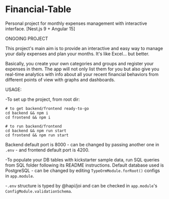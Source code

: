 # Financial-Table
Personal project for monthly expenses management with interactive interface. [Nest.js 9 + Angular 15]

ONGOING PROJECT

This project's main aim is to provide an interactive and easy way to manage your daily expenses and plan your months. It's like Excel... but better.

Basically, you create your own categories and groups and register your expenses in them. The app will not only list them for you but also give you real-time analytics with info about all your recent financial behaviors from different points of view with graphs and dashboards.

USAGE:

-To set up the project, from root dir:

```
# to get backend/frontend ready-to-go
cd backend && npm i
cd frontend && npm i

# to run backend/frontend
cd backend && npm run start
cd frontend && npm run start
```

Backend default port is 8000 - can be changed by passing another one in ```.env``` - and frontend default port is 4200.

-To populate your DB tables with kickstarter sample data, run SQL queries from SQL folder following its README instructions. Default database used is PostgreSQL - can be changed by editing ```TypeOrmModule.forRoot()``` configs in ```app.module```.

-```.env``` structure is typed by @hapi/joi and can be checked in ```app.module```'s ```ConfigModule.validationSchema```.

